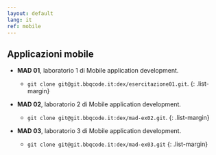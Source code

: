 ```yaml
---
layout: default
lang: it
ref: mobile
---
```


## Applicazioni mobile

- **MAD 01**, laboratorio 1 di Mobile application development.
  - `git clone git@git.bbqcode.it:dex/esercitazione01.git`.
{: .list-margin}

- **MAD 02**, laboratorio 2 di Mobile application development.
  - `git clone git@git.bbqcode.it:dex/mad-ex02.git`.
{: .list-margin}

- **MAD 03**, laboratorio 3 di Mobile application development.
  - `git clone git@git.bbqcode.it:dex/mad-ex03.git`
{: .list-margin}
